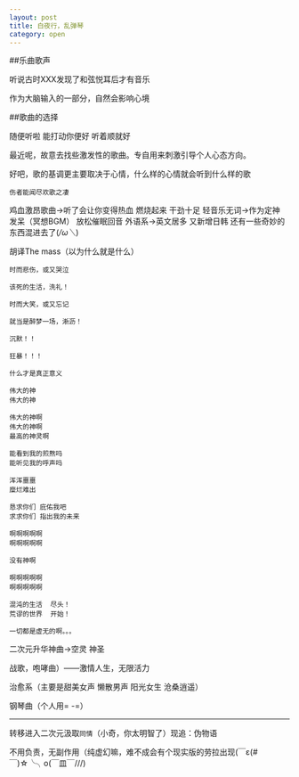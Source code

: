 ```yaml
---
layout: post
title: 白夜行，乱弹琴
category: open
---
```

##乐曲歌声

听说古时XXX发现了和弦悦耳后才有音乐

作为大脑输入的一部分，自然会影响心境

##歌曲的选择

随便听啦 能打动你便好 听着顺就好

最近呢，故意去找些激发性的歌曲。专自用来刺激引导个人心态方向。

好吧，歌的基调更主要取决于心情，什么样的心情就会听到什么样的歌

`伤者能闻尽欢歌之凄`

鸡血激昂歌曲->听了会让你变得热血 燃烧起来 干劲十足
轻音乐无词->作为定神 发呆（冥想BGM） 放松催眠回音
外语系->英文居多 又新增日韩 还有一些奇妙的东西混进去了(*/ω＼*)

胡译The mass（以为什么就是什么）

```
时而悲伤，或又哭泣

该死的生活，洗礼！

时而大笑，或又忘记

就当是醉梦一场，淅沥！

沉默！！

狂暴！！！

什么才是真正意义

伟大的神
伟大的神

伟大的神啊
伟大的神啊
最高的神灵啊

能看到我的煎熬吗
能听见我的呼声吗

浑浑噩噩
糜烂难出

恳求你们 庇佑我吧
求求你们 指出我的未来

啊啊啊啊啊
啊啊啊啊啊

没有神啊

啊啊啊啊啊
啊啊啊啊啊

混沌的生活  尽头！
荒谬的世界  开始！

一切都是虚无的啊。。。
```
二次元升华神曲->空灵 神圣

战歌，咆哮曲）——激情人生，无限活力

治愈系（主要是甜美女声 懒散男声 阳光女生 沧桑逍遥）

钢琴曲（个人用= -=）

---

转移进入二次元汲取`同情`（小奇，你太明智了）现追：伪物语

不用负责，无副作用（纯虚幻嘛，难不成会有个现实版的劳拉出现(￣ε(#￣)☆╰╮o(￣皿￣///)

